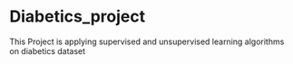 # Diabetics_project
This Project is applying supervised and unsupervised learning algorithms on diabetics dataset
